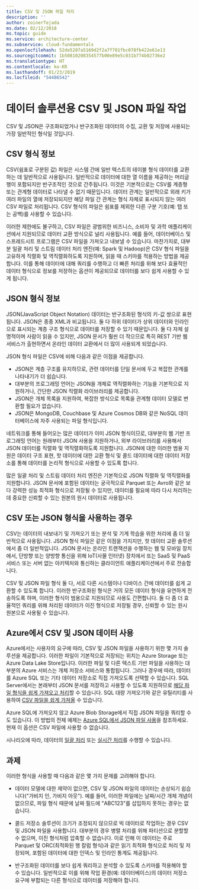 ```yaml
---
title: CSV 및 JSON 파일 처리
description: ''
author: zoinerTejada
ms.date: 02/12/2018
ms.topic: guide
ms.service: architecture-center
ms.subservice: cloud-fundamentals
ms.openlocfilehash: 52de5207a5169d2f2a7f701fbc078fb422e61e13
ms.sourcegitcommit: 1b50810208354577b00e89e5c031b774b02736e2
ms.translationtype: HT
ms.contentlocale: ko-KR
ms.lasthandoff: 01/23/2019
ms.locfileid: "54486542"
---
```

# <a name="working-with-csv-and-json-files-for-data-solutions"></a>데이터 솔루션용 CSV 및 JSON 파일 작업

CSV 및 JSON은 구조화되었거나 반구조화된 데이터의 수집, 교환 및 저장에 사용되는 가장 일반적인 형식일 것입니다.

## <a name="about-csv-format"></a>CSV 형식 정보

CSV(쉼표로 구분된 값) 파일은 시스템 간에 일반 텍스트의 테이블 형식 데이터를 교환하는 데 일반적으로 사용됩니다. 일반적으로 데이터에 대한 열 이름을 제공하는 머리글 행이 포함되지만 반구조적인 것으로 간주됩니다. 이것은 기본적으로는 CSV를 계층형 또는 관계형 데이터로 나타낼 수 없기 때문입니다. 데이터 관계는 일반적으로 외래 키가 여러 파일의 열에 저장되되지만 해당 파일 간 관계는 형식 자체로 표시되지 않는 여러 CSV 파일로 처리됩니다. CSV 형식의 파일은 쉼표를 제외한 다른 구분 기호(예: 탭 또는 공백)를 사용할 수 있습니다.

이러한 제한에도 불구하고, CSV 파일은 광범위한 비즈니스, 소비자 및 과학 애플리케이션에서 지원되므로 데이터 교환 방식으로 널리 사용됩니다. 예를 들어, 데이터베이스 및 스프레드시트 프로그램은 CSV 파일을 가져오고 내보낼 수 있습니다. 마찬가지로, 대부분 일괄 처리 및 스트림 데이터 처리 엔진(예: Spark 및 Hadoop)은 CSV 형식 파일을 고유하게 직렬화 및 역직렬화하도록 지원하며, 읽을 때 스키마를 적용하는 방법을 제공합니다. 이를 통해 데이터에 대해 쿼리를 수행하고 더 빠른 처리를 위해 보다 효율적인 데이터 형식으로 정보를 저장하는 옵션이 제공되므로 데이터를 보다 쉽게 사용할 수 있게 됩니다.

## <a name="about-json-format"></a>JSON 형식 정보

JSON(JavaScript Object Notation) 데이터는 반구조화된 형식의 키-값 쌍으로 표현됩니다. JSON은 종종 XML과 비교됩니다. 둘 다 하위 데이터가 상위 데이터와 인라인으로 표시되는 계층 구조 형식으로 데이터를 저장할 수 있기 때문입니다. 둘 다 자체 설명적이며 사람이 읽을 수 있지만, JSON 문서가 훨씬 더 작으므로 특히 REST 기반 웹 서비스가 출현하면서 온라인 데이터 교환에서 더 많이 사용되게 되었습니다.

JSON 형식 파일은 CSV에 비해 다음과 같은 이점을 제공합니다.

- JSON은 계층 구조를 유지하므로, 관련 데이터를 단일 문서에 두고 복잡한 관계를 나타내기가 더 쉽습니다.
- 대부분의 프로그래밍 언어는 JSON을 개체로 역직렬화하는 기능을 기본적으로 지원하거나, 간단한 JSON 직렬화 라이브러리를 제공합니다.
- JSON은 개체 목록을 지원하여, 복잡한 방식으로 목록을 관계형 데이터 모델로 변환할 필요가 없습니다.
- JSON은 MongoDB, Couchbase 및 Azure Cosmos DB와 같은 NoSQL 데이터베이스에 자주 사용되는 파일 형식입니다.

네트워크를 통해 들어오는 많은 데이터가 이미 JSON 형식이므로, 대부분의 웹 기반 프로그래밍 언어는 원래부터 JSON 사용을 지원하거나, 외부 라이브러리를 사용해서 JSON 데이터를 직렬화 및 역직렬화하도록 지원합니다. JSON에 대한 이러한 범용 지원은 데이터 구조 표현, 핫 데이터에 대한 교환 형식 및 콜드 데이터에 대한 데이터 저장소를 통해 데이터를 논리적 형식으로 사용할 수 있도록 합니다.

많은 일괄 처리 및 스트림 데이터 처리 엔진은 기본적으로 JSON 직렬화 및 역직렬화를 지원합니다. JSON 문서에 포함된 데이터는 궁극적으로 Parquet 또는 Avro와 같은 보다 강력한 성능 최적화 형식으로 저장될 수 있지만, 데이터를 필요에 따라 다시 처리하는 데 중요한 신뢰할 수 있는 원본의 원시 데이터로 사용됩니다.

## <a name="when-to-use-csv-or-json-formats"></a>CSV 또는 JSON 형식을 사용하는 경우

CSV는 데이터의 내보내기 및 가져오기 또는 분석 및 기계 학습을 위한 처리에 좀 더 일반적으로 사용됩니다. JSON 형식 파일은 같은 이점을 가지지만, 핫 데이터 교환 솔루션에서 좀 더 일반적입니다. JSON 문서는 온라인 트랜잭션을 수행하는 웹 및 모바일 장치에서, 단방향 또는 양방향 통신을 위해 IoT(사물 인터넷) 장치에서 또는 SaaS 및 PaaS 서비스 또는 서버 없는 아키텍처와 통신하는 클라이언트 애플리케이션에서 주로 전송합니다.

CSV 및 JSON 파일 형식 둘 다, 서로 다른 시스템이나 디바이스 간에 데이터를 쉽게 교환할 수 있도록 합니다. 이러한 반구조화된 형식은 거의 모든 데이터 형식을 유연하게 전송하도록 하며, 이러한 형식이 범용으로 지원되므로 사용도 간편합니다. 둘 다 좀 더 효율적인 쿼리를 위해 처리된 데이터가 이진 형식으로 저장될 경우, 신뢰할 수 있는 원시 원본으로 사용될 수 있습니다.

## <a name="working-with-csv-and-json-data-in-azure"></a>Azure에서 CSV 및 JSON 데이터 사용

Azure에서는 사용자의 요구에 따라, CSV 및 JSON 파일을 사용하기 위한 몇 가지 솔루션을 제공합니다. 이러한 파일이 기본적으로 저장되는 위치는 Azure Storage 또는 Azure Data Lake Store입니다. 이러한 파일 및 다른 텍스트 기반 파일을 사용하는 대부분의 Azure 서비스는 개체 저장소 서비스와 통합됩니다. 그러나 경우에 따라, 데이터를 Azure SQL 또는 기타 데이터 저장소로 직접 가져오도록 선택할 수 있습니다. SQL Server에서는 본래부터 JSON 문서를 저장하고 사용할 수 있도록 지원하므로 [해당 파일 형식을 쉽게 가져오고 처리](/sql/relational-databases/json/import-json-documents-into-sql-server)할 수 있습니다. SQL 대량 가져오기와 같은 유틸리티를 사용하여 [CSV 파일을 쉽게 가져올](/sql/relational-databases/json/import-json-documents-into-sql-server) 수 있습니다.

Azure SQL에 가져오지 않고 Azure Blob Storage에서 직접 JSON 파일을 쿼리할 수도 있습니다. 이 방법의 전체 예제는 [Azure SQL에서 JSON 파일 사용](https://medium.com/@mauridb/work-with-json-files-with-azure-sql-8946f066ddd4)을 참조하세요. 현재 이 옵션은 CSV 파일에 사용할 수 없습니다.

시나리오에 따라, 데이터의 [일괄 처리](../big-data/batch-processing.md) 또는 [실시간 처리](../big-data/real-time-processing.md)를 수행할 수 있습니다.

## <a name="challenges"></a>과제

이러한 형식을 사용할 때 다음과 같은 몇 가지 문제를 고려해야 합니다.

- 데이터 모델에 대한 제약이 없으면, CSV 및 JSON 파일의 데이터는 손상되기 쉽습니다("가비지 인, 가비지 아웃"). 예를 들어, 이러한 파일에는 날짜/시간 개체 개념이 없으므로, 파일 형식 때문에 날짜 필드에 "ABC123"를 삽입하지 못하는 경우는 없습니다.

- 콜드 저장소 솔루션이 크기가 조정되지 않으므로 빅 데이터로 작업하는 경우 CSV 및 JSON 파일을 사용합니다. 대부분의 경우 병렬 처리를 위해 파티션으로 분할할 수 없으며, 이진 형식처럼 압축할 수 없습니다. 이로 인해 이 데이터는 주로 Parquet 및 ORC(최적화된 행 칼럼 형식)과 같은 읽기 최적화 형식으로 처리 및 저장되며, 포함된 데이터에 대한 인덱스 및 인라인 통계도 제공됩니다.

- 반구조화된 데이터를 보다 쉽게 쿼리하고 분석할 수 있도록 스키마를 적용해야 할 수 있습니다. 일반적으로 이를 위해 작업 환경(예: 데이터베이스)의 데이터 저장소 요구에 부합되는 다른 형식으로 데이터를 저장해야 합니다.
